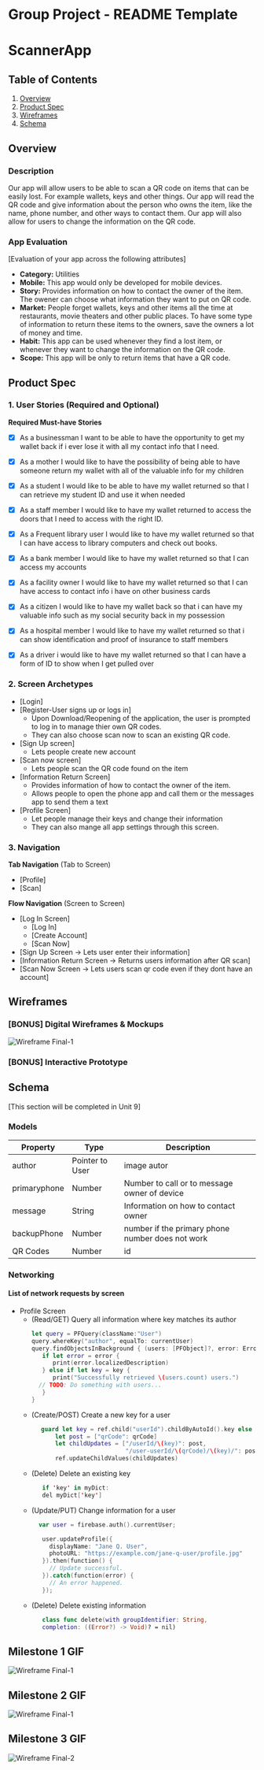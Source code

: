 
Group Project - README Template
===

# ScannerApp
## Table of Contents
1. [Overview](#Overview)
1. [Product Spec](#Product-Spec)
1. [Wireframes](#Wireframes)
2. [Schema](#Schema)

## Overview
### Description
Our app will allow users to be able to scan a QR code on items that can be easily lost. For example wallets, keys and other things. Our app will read the QR code and give information about the person who owns the item, like the name, phone number, and other ways to contact them. Our app will also allow for users to change the information on the QR code. 

### App Evaluation
[Evaluation of your app across the following attributes]
- **Category:**
Utilities
- **Mobile:**
This app would only be developed for mobile devices.
- **Story:**
Provides information on how to contact the owner of the item. The owener can choose what information they want to put on QR code.
- **Market:**
People forget wallets, keys and other items all the time at restaurants, movie theaters and other public places. To have some type of information to return these items to the owners, save the owners a lot of money and time. 
- **Habit:**
This app can be used whenever they find a lost item, or whenever they want to change the information on the QR code.
- **Scope:**
This app will be only to return items that have a QR code. 

## Product Spec

### 1. User Stories (Required and Optional)

**Required Must-have Stories**

- [x] As a businessman I want to be able to have the opportunity to get my wallet back if i ever lose it with all my contact info that I need. 
- [x] As a mother I would like to have the possibility of being able to have someone return my wallet with all of the valuable info for my children
- [x] As a student I would like to be able to have my wallet returned so that I can retrieve 
my student ID and use it when needed
- [x] As a staff member I would like to have my wallet returned to access the doors that I need to access with the right ID.
- [x] As a Frequent library user I would like to have my wallet returned so that I can have access to library computers and check out books.
- [x] As a bank member I would like to have my wallet returned so that I can access my accounts
- [x] As a facility owner I would like to have my wallet returned so that I can have access to contact info i have on other business cards
- [x] As a citizen I would like to have my wallet back so that i can have my valuable info such as my social security back in my possession
- [x] As a hospital member I would like to have my wallet returned so that i can show identification and proof of insurance to staff members
- [x] As a driver i would like to have my wallet returned so that I can have a form of ID to show when I get pulled over 


### 2. Screen Archetypes

* [Login]
* [Register-User signs up or logs in]
   * Upon Download/Reopening of the application, the user is prompted to log in to manage thier own QR codes.
   * They can also choose scan now to scan an existing QR code.
* [Sign Up screen]
   * Lets people create new account
* [Scan now screen]
   * Lets people scan the QR code found on the item
* [Information Return Screen]
   * Provides information of how to contact the owner of the item.
   * Allows people to open the phone app and call them or the messages app to send them a text
* [Profile Screen]
   * Let people manage their keys and change their information
   * They can also mange all app settings through this screen.
   

### 3. Navigation

**Tab Navigation** (Tab to Screen)

* [Profile]
* [Scan]

**Flow Navigation** (Screen to Screen)

* [Log In Screen]
   * [Log In]
   * [Create Account]
   * [Scan Now]
* [Sign Up Screen -> Lets user enter their information]
* [Information Return Screen -> Returns users information after QR scan]
* [Scan Now Screen -> Lets users scan qr code even if they dont have an account]
   

## Wireframes
### [BONUS] Digital Wireframes & Mockups
![Wireframe Final-1](https://user-images.githubusercontent.com/59372920/77725228-2a22b180-6fb2-11ea-9b4f-a7429a9ab5c6.png)

### [BONUS] Interactive Prototype

## Schema 
[This section will be completed in Unit 9]
### Models
   | Property      | Type     | Description |
   | ------------- | -------- | ------------ |
   | author        | Pointer to User| image autor |
   | primaryphone         | Number     | Number to call or to message owner of device |
   | message       | String   | Information on how to contact owner |
   | backupPhone | Number   | number if the primary phone number does not work  |
   | QR Codes    | Number   | id  |
### Networking
#### List of network requests by screen
   - Profile Screen
      - (Read/GET) Query all information where key matches its author
         ```swift
         let query = PFQuery(className:"User")
         query.whereKey("author", equalTo: currentUser)
         query.findObjectsInBackground { (users: [PFObject]?, error: Error?) in
            if let error = error { 
               print(error.localizedDescription)
            } else if let key = key {
               print("Successfully retrieved \(users.count) users.")
           // TODO: Do something with users...
            }
         }
         ```
      - (Create/POST) Create a new key for a user
      ```swift
            guard let key = ref.child("userId").childByAutoId().key else { return }
                let post = ["qrCode": qrCode]
                let childUpdates = ["/userId/\(key)": post,
                                    "/user-userId/\(qrCode)/\(key)/": post]
                ref.updateChildValues(childUpdates)
        ```
      - (Delete) Delete an existing key
         ```swift
            if 'key' in myDict:
            del myDict['key']
         ```
      - (Update/PUT) Change information for a user
         ```swift
           var user = firebase.auth().currentUser;

            user.updateProfile({
              displayName: "Jane Q. User",
              photoURL: "https://example.com/jane-q-user/profile.jpg"
            }).then(function() {
              // Update successful.
            }).catch(function(error) {
              // An error happened.
            });
         ```
      - (Delete) Delete existing information
         ```swift
            class func delete(with groupIdentifier: String, 
            completion: ((Error?) -> Void)? = nil)
         ```




## Milestone 1 GIF

![Wireframe Final-1](https://media.giphy.com/media/Lnnk1lgQrqbsJmgTkw/giphy.gif)

## Milestone 2 GIF
![Wireframe Final-1](https://media.giphy.com/media/Sqr2aAmxdFaYQUBYut/giphy.gif)


## Milestone 3 GIF



![Wireframe Final-2](https://media.giphy.com/media/MZct1CLJ77HqBWhzNZ/giphy.gif)
